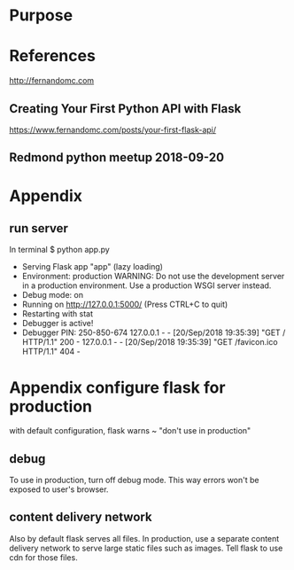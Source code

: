 # Purpose

# References

http://fernandomc.com

## Creating Your First Python API with Flask
https://www.fernandomc.com/posts/your-first-flask-api/

## Redmond python meetup 2018-09-20

# Appendix

## run server

In terminal
$ python app.py
 * Serving Flask app "app" (lazy loading)
 * Environment: production
   WARNING: Do not use the development server in a production environment.
   Use a production WSGI server instead.
 * Debug mode: on
 * Running on http://127.0.0.1:5000/ (Press CTRL+C to quit)
 * Restarting with stat
 * Debugger is active!
 * Debugger PIN: 250-850-674
127.0.0.1 - - [20/Sep/2018 19:35:39] "GET / HTTP/1.1" 200 -
127.0.0.1 - - [20/Sep/2018 19:35:39] "GET /favicon.ico HTTP/1.1" 404 -

# Appendix configure flask for production
with default configuration, flask warns ~ "don't use in production"

## debug
To use in production, turn off debug mode.
This way errors won't be exposed to user's browser.

## content delivery network
Also by default flask serves all files.
In production, use a separate content delivery network to serve large static files such as images.
Tell flask to use cdn for those files.

